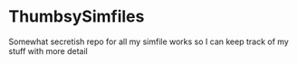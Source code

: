 # ThumbsySimfiles
Somewhat secretish repo for all my simfile works so I can keep track of my stuff with more detail
